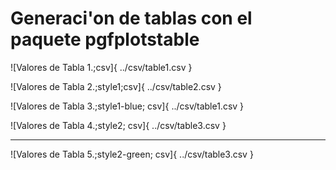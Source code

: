 # Generaci'on de tablas con el paquete pgfplotstable

![Valores de Tabla 1.;csv]{
        ../csv/table1.csv
}

![Valores de Tabla 2.;style1;csv]{
        ../csv/table2.csv
}

![Valores de Tabla 3.;style1-blue; csv]{
        ../csv/table1.csv
}

![Valores de Tabla 4.;style2; csv]{
        ../csv/table3.csv
}

---

![Valores de Tabla 5.;style2-green; csv]{
        ../csv/table3.csv
}
